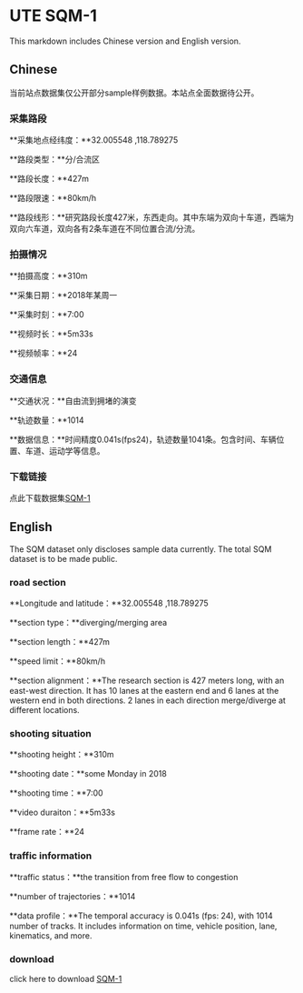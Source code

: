 # UTE SQM-1
This markdown includes Chinese version and English version.

## Chinese
当前站点数据集仅公开部分sample样例数据。本站点全面数据待公开。

### 采集路段
**采集地点经纬度：**32.005548 ,118.789275<br>

**路段类型：**分/合流区<br>

**路段长度：**427m<br>

**路段限速：**80km/h<br>

**路段线形：**研究路段长度427米，东西走向。其中东端为双向十车道，西端为双向六车道，双向各有2条车道在不同位置合流/分流。

### 拍摄情况
**拍摄高度：**310m<br>

**采集日期：**2018年某周一<br>

**采集时刻：**7:00<br>

**视频时长：**5m33s<br>

**视频帧率：**24<br>

### 交通信息
**交通状况：**自由流到拥堵的演变<br>

**轨迹数量：**1014<br>

**数据信息：**时间精度0.041s(fps24)，轨迹数量1041条。包含时间、车辆位置、车道、运动学等信息。<br>

### 下载链接
点此下载数据集[SQM-1](https://pan.baidu.com/s/11PeOscTHfgCgVRn3cEvtRw?pwd=7ccc)


## English
The SQM dataset only discloses sample data currently. The total SQM dataset is to be made public.

### road section
**Longitude and latitude：**32.005548 ,118.789275<br>

**section type：**diverging/merging area<br>

**section length：**427m<br>

**speed limit：**80km/h<br>

**section alignment：**The research section is 427 meters long, with an east-west direction. It has 10 lanes at the eastern end and 6 lanes at the western end in both directions. 2 lanes in each direction merge/diverge at different locations.

### shooting situation
**shooting height：**310m<br>

**shooting date：**some Monday in 2018<br>

**shooting time：**7:00<br>

**video duraiton：**5m33s<br>

**frame rate：**24<br>

### traffic information
**traffic status：**the transition from free flow to congestion<br>

**number of trajectories：**1014<br>

**data profile：**The temporal accuracy is 0.041s (fps: 24), with 1014 number of tracks. It includes information on time, vehicle position, lane, kinematics, and more.<br>

### download
click here to download [SQM-1](https://drive.google.com/drive/folders/1TNXu6CMD32JnnRZvNmVEnaJFEAGN9ff_?usp=drive_link)


